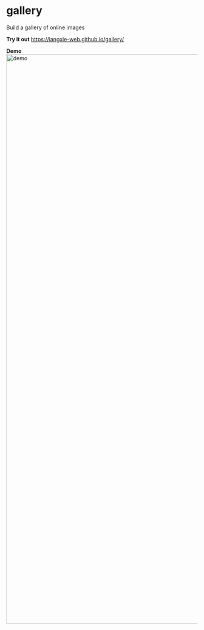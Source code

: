 # gallery

Build a gallery of online images

**Try it out** https://langxie-web.github.io/gallery/

**Demo**
<img width="1499" alt="demo" src="https://user-images.githubusercontent.com/53173457/232889914-b84bfd7c-e036-4281-810c-ca8591488796.png">
